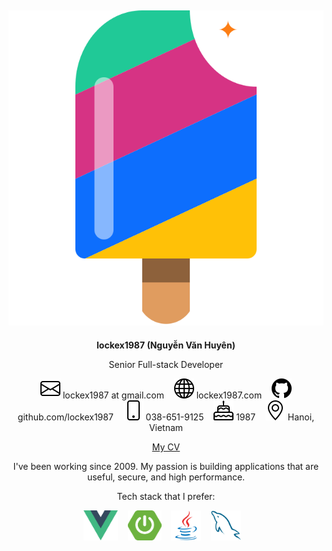 <div align="center">

<h2><img src="images/logo.svg" /></h2>

**lockex1987 (Nguyễn Văn Huyên)**

Senior Full-stack Developer

![mail](icons/envelope.svg) lockex1987 at gmail.com&nbsp;&nbsp;&nbsp;
[![website](icons/globe.svg)](https://lockex1987.com/) lockex1987.com&nbsp;&nbsp;&nbsp;
[![github](icons/github.svg)](https://github.com/lockex1987) github.com/lockex1987&nbsp;&nbsp;&nbsp;
![phone](icons/bi-phone.svg) 038-651-9125&nbsp;&nbsp;&nbsp;
![cake](icons/bi-cake.svg) 1987&nbsp;&nbsp;&nbsp;
![geo](icons/bi-geo-alt.svg) Hanoi, Vietnam

[My CV](https://static.lockex1987.com/cv/cv-v2.pdf)

I've been working since 2009. My passion is building applications that are useful, secure, and high performance.

Tech stack that I prefer:

<img src="technologies/vue.svg" height="48" />&nbsp;&nbsp;&nbsp;
<img src="technologies/spring-boot.svg" height="48" />&nbsp;&nbsp;&nbsp;
<img src="technologies/java.svg" height="48" />&nbsp;&nbsp;&nbsp;
<img src="technologies/mysql.svg" height="48" />&nbsp;&nbsp;&nbsp;

</div>